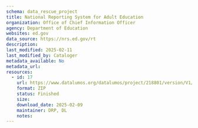 ```yaml
---
schema: data_rescue_project 
title: National Reporting System for Adult Education
organization: Office of Chief Information Officer
agency: Department of Education
websites: ed.gov
data_source: https://nrs.ed.gov/rt
description: 
last_modified: 2025-02-11
last_modified_by: Cataloger
metadata_available: No
metadata_url: 
resources:
  - id: 17
    url: https://www.datalumos.org/datalumos/project/218801/version/V1/view
    format: ZIP
    status: Finished
    size: 
    download_date: 2025-02-09
    maintainer: DRP, DL
    notes: 
---
```

